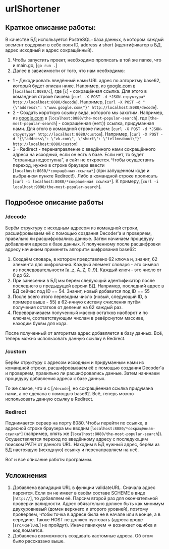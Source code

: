 # urlShortener

## Краткое описание работы:

В качестве БД используется PostreSQL=база данных, в котором каждый элемент содержит в себе поля ID, address и short (идентификатор в БД, адрес исходный и адрес сокращённый).

1. Чтобы запустить проект, необходимо прописать в той же папке, что и main.go, [`go run .`]
2. Далее в зависимости от того, что нам необходимо:

- 1 - Декодировать введённый нами URL адрес по алгоритму base62, который будет описан ниже. Например, из [google.com](google.com) в [`localhost:8080/c`], где [`c`] - сокращённая ссылка. Для этого в командной строке пишем: [`curl -X POST -d *JSON-структура* http://localhost:8080/decode`]. Например, [`curl -X POST -d "{\"address\": \"www.google.com\"}" http://localhost:8080/decode`].
- 2 - Создать короткую ссылку вида, которого мы захотим. Например, из [google.com](google.com) в [`localhost:8080/the-most-popular-search`], где [`the-most-popular-search`] - сокращённая (нет:)) ссылка, придуманная нами. Для этого в командной строке пишем: [`curl -X POST -d *JSON-структура* http://localhost:8080/custom`]. Например, [`curl -X POST -d "{\"address\": \"vk.com\", \"short\": \"tellmeabout\"}" http://localhost:8080/custom`]
- 3 - Redirect - перенаправление с введённого нами сокращённого адреса на исходный, если он есть в базе. Если нет, то будет "страница недоступна", а сайт не откроется. Чтобы осуществить переход, нужно в строке браузера ввести [`localhost:8080/*сокращённая-ссылка*`] (при запущенном коде и выбранном пункте Redirect!). Либо в командной строке прописать [`curl -i localhost:8080/*сокращенная ссылка*`]. К примеру, [`curl -i localhost:9090/the-most-popular-search`].

## Подробное описание работы

### /decode

Берём структуру с исходным адресом из командной строки, расшифровываем её с помощью создания Decoder'а и проверяем, правильно ли расшифровались данные. Затем начинаем процедуру добавления адреса к базе данных. К полученному после расшифровки адресу начинаем применять алгоритм шифрования base62:

1. Создаём словарь,  в котором представлено 62 ключа и, значит, 62 элемента для шифрования. Каждый элемент словаря - это символ из последовательности [a..z, A..Z, 0..9]. Каждый ключ - это число от 0 до 62.
2. При занесении в БД мы берём следующий идентификатор после последнего в предыдущей версии БД. Например, последний адрес в БД сейчас под ID == 54. Значит, новый добавится под ID == 55
3. После всего этого переводим число (новый, следующий ID, в примере выше - 55) в 62-ичную систему счисления путём получения остатков от деления на 62 каждый раз.
4. Переворачиваем полученный массив остатков наоборот и по ключам, соответствующим числам в ревёрснутом массиве, находим буквы для кода.

После полученный от алгоритма адрес добавляется в базу данных. Всё, теперь можно использовать данную ссылку в Redirect.

### /custom

Берём структуру с адресом исходным и придуманным нами из командной строки, расшифровываем её с помощью создания Decoder'а и проверяем, правильно ли расшифровались данные. Затем начинаем процедуру добавления адреса к базе данных.

То же самое, что и с [`/decode`], но сокращёенная ссылка придумана нами, а не сделана с помощью base62. Всё, теперь можно использовать данную ссылку в Redirect.

### Redirect

Поднимается сервер на порту 8080. Чтобы перейти по ссылке, в адресной строке браузера мы вводим  [`localhost:8080/*сокращённая-ссылка*`] (например, опять же [`localhost:8080/the-most-popular-search`]). Осуществляется переход по введённому адресу с последующим поиском PATH от данного URL. Находим в БД нужный адрес, берём из БД настоящую (исходную) ссылку и перенаправляем на неё.

Вот и всё описание работы программы.

## Усложнения

1. Добавлена валидация URL в функции validateURL. Сначала адрес парсится. Если он не имеет в своём составе SCHEME в виде [`http://`], то добавляем её. Парсим второй раз для окончательной проверки валидности. Адрес обязательно должен быть как минимум двухуровневый (домен верхнего и второго уровней), поэтому проверяем, чтобы точка в адресе была не в начале или в конце, а в середине. Также HOST не должен пустовать (адреса вроде [`src/RoFlURL`] не пройдут). Иначе паникуем => возникает ошибка и код ломается.
2. Добавлена возможность создавать кастомные адреса. Об этом было рассказано выше.
